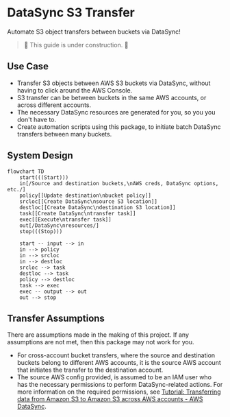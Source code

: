 # DataSync S3 Transfer
Automate S3 object transfers between buckets via DataSync!

> 🚧 This guide is under construction. 🚧

## Use Case

- Transfer S3 objects between AWS S3 buckets via DataSync, without having to click around the AWS Console.
- S3 transfer can be between buckets in the same AWS accounts, or across different accounts.
- The necessary DataSync resources are generated for you, so you you don't have to.
- Create automation scripts using this package, to initiate batch DataSync transfers between many buckets.

## System Design

```mermaid
flowchart TD
    start(((Start)))
    in[/Source and destination buckets,\nAWS creds, DataSync options, etc./]
    policy[[Update destination\nbucket policy]]
    srcloc[[Create DataSync\nsource S3 location]]
    destloc[[Create DataSync\ndestination S3 location]]
    task[[Create DataSync\ntransfer task]]
    exec[[Execute\ntransfer task]]
    out[/DataSync\nresources/]
    stop(((Stop)))

    start -- input --> in
    in --> policy
    in --> srcloc
    in --> destloc
    srcloc --> task
    destloc --> task
    policy --> destloc
    task --> exec
    exec -- output --> out
    out --> stop
```

## Transfer Assumptions

There are assumptions made in the making of this project. If any assumptions
are not met, then this package may not work for you.

- For cross-account bucket transfers, where the source and destination buckets
  belong to different AWS accounts, it is the source AWS account that initiates
  the transfer to the destination account.
- The source AWS config provided, is assumed to be an IAM user who has the
  necessary permissions to perform DataSync-related actions. For more
  information on the required permissions, see [Tutorial: Transferring data from Amazon S3 to Amazon S3 across AWS accounts - AWS DataSync][1].

[1]: https://docs.aws.amazon.com/datasync/latest/userguide/tutorial_s3-s3-cross-account-transfer.html#awsui-tabs-1-9159-user-permissions-2